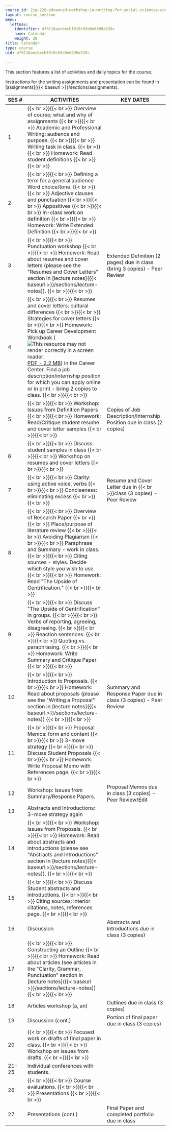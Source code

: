 ```yaml
---
course_id: 21g-228-advanced-workshop-in-writing-for-social-sciences-and-architecture-els-spring-2007
layout: course_section
menu:
  leftnav:
    identifier: 4f9116aecbecbf019c93e6e68d9a520c
    name: Calendar
    weight: 20
title: Calendar
type: course
uid: 4f9116aecbecbf019c93e6e68d9a520c

---
```


This section features a list of activities and daily topics for the course.

Instructions for the writing assignments and presentation can be found in [assignments]({{< baseurl >}}/sections/assignments).

| SES # | ACTIVITIES | KEY DATES |
| --- | --- | --- |
| 1 |  {{< br >}}{{< br >}} Overview of course; what and why of assignments {{< br >}}{{< br >}} Academic and Professional Writing: audience and purpose. {{< br >}}{{< br >}} Writing task in class. {{< br >}}{{< br >}} Homework: Read student definitions {{< br >}}{{< br >}}  | &nbsp; |
| 2 |  {{< br >}}{{< br >}} Defining a term for a general audience Word choice/tone. {{< br >}}{{< br >}} Adjective clauses and punctuation {{< br >}}{{< br >}} Appositives {{< br >}}{{< br >}} In-class work on definition {{< br >}}{{< br >}} Homework: Write Extended Definition {{< br >}}{{< br >}}  | &nbsp; |
| 3 |  {{< br >}}{{< br >}} Punctuation workshop {{< br >}}{{< br >}} Homework: Read about resumes and cover letters (please see the "Resumes and Cover Letters" section in [lecture notes]({{< baseurl >}}/sections/lecture-notes)). {{< br >}}{{< br >}}  | Extended Definition (2 pages) due in class (bring 3 copies) - Peer Review |
| 4 |  {{< br >}}{{< br >}} Resumes and cover letters: cultural differences {{< br >}}{{< br >}} Strategies for cover letters {{< br >}}{{< br >}} Homework: Pick up Career Development Workbook (![This resource may not render correctly in a screen reader.](/images/inacessible.gif)[PDF - 2.2 MB](http://web.mit.edu/career/www/students/workbook.pdf)) in the Career Center. Find a job description/internship position for which you can apply online or in print - bring 2 copies to class. {{< br >}}{{< br >}}  | &nbsp; |
| 5 |  {{< br >}}{{< br >}} Workshop: Issues from Definition Papers {{< br >}}{{< br >}} Homework: Read/Critique student resume and cover letter samples {{< br >}}{{< br >}}  | Copies of Job Description/Internship Position due in class (2 copies) |
| 6 |  {{< br >}}{{< br >}} Discuss student samples in class {{< br >}}{{< br >}} Workshop on resumes and cover letters {{< br >}}{{< br >}}  | &nbsp; |
| 7 |  {{< br >}}{{< br >}} Clarity: using active voice, verbs {{< br >}}{{< br >}} Conciseness: eliminating excess {{< br >}}{{< br >}}  | Resume and Cover Letter due in  {{< br >}}class (3 copies) - Peer Review |
| 8 |  {{< br >}}{{< br >}} Overview of Research Paper {{< br >}}{{< br >}} Place/purpose of literature review {{< br >}}{{< br >}} Avoiding Plagiarism {{< br >}}{{< br >}} Paraphrase and Summary - work in class. {{< br >}}{{< br >}} Citing sources - styles. Decide which style you wish to use. {{< br >}}{{< br >}} Homework: Read "The Upside of Gentrification." {{< br >}}{{< br >}}  | &nbsp; |
| 9 |  {{< br >}}{{< br >}} Discuss "The Upside of Gentrification" in groups. {{< br >}}{{< br >}} Verbs of reporting, agreeing, disagreeing. {{< br >}}{{< br >}} Reaction sentences. {{< br >}}{{< br >}} Quoting vs. paraphrasing. {{< br >}}{{< br >}} Homework: Write Summary and Critique Paper {{< br >}}{{< br >}}  | &nbsp; |
| 10 |  {{< br >}}{{< br >}} Introduction to Proposals. {{< br >}}{{< br >}} Homework: Read about proposals (please see the "Writing a Proposal" section in [lecture notes]({{< baseurl >}}/sections/lecture-notes)) {{< br >}}{{< br >}}  | Summary and Response Paper due in class (3 copies) - Peer Review |
| 11 |  {{< br >}}{{< br >}} Proposal Memos: form and content {{< br >}}{{< br >}} 3-move strategy {{< br >}}{{< br >}} Discuss Student Proposals {{< br >}}{{< br >}} Homework: Write Proposal Memo with References page. {{< br >}}{{< br >}}  | &nbsp; |
| 12 | Workshop: Issues from Summary/Response Papers. | Proposal Memos due in class (3 copies) - Peer Review/Edit |
| 13 | Abstracts and Introductions: 3-move strategy again | &nbsp; |
| 14 |  {{< br >}}{{< br >}} Workshop: Issues from Proposals. {{< br >}}{{< br >}} Homework: Read about abstracts and introductions (please see "Abstracts and Introductions" section in [lecture notes]({{< baseurl >}}/sections/lecture-notes)). {{< br >}}{{< br >}}  | &nbsp; |
| 15 |  {{< br >}}{{< br >}} Discuss Student abstracts and introductions. {{< br >}}{{< br >}} Citing sources: interior citations, notes, references page. {{< br >}}{{< br >}}  | &nbsp; |
| 16 | Discussion | Abstracts and Introductions due in class (3 copies) |
| 17 |  {{< br >}}{{< br >}} Constructing an Outline {{< br >}}{{< br >}} Homework: Read about articles (see articles in the "Clarity, Grammar, Punctuation" section in [lecture notes]({{< baseurl >}}/sections/lecture-notes)) {{< br >}}{{< br >}}  | &nbsp; |
| 18 | Articles workshop (a, an) | Outlines due in class (3 copies) |
| 19 | Discussion (cont.) | Portion of final paper due in class (3 copies) |
| 20 |  {{< br >}}{{< br >}} Focused work on drafts of final paper in class. {{< br >}}{{< br >}} Workshop on issues from drafts. {{< br >}}{{< br >}}  | &nbsp; |
| 21-25 | Individual conferences with students. | &nbsp; |
| 26 |  {{< br >}}{{< br >}} Course evaluations. {{< br >}}{{< br >}} Presentations {{< br >}}{{< br >}}  | &nbsp; |
| 27 | Presentations (cont.) | Final Paper and completed portfolio due in class